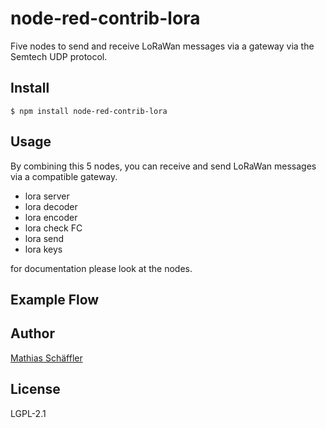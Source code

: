 # node-red-contrib-lora

Five nodes to send and receive LoRaWan messages via a gateway via the Semtech UDP protocol.

## Install

```
$ npm install node-red-contrib-lora
```

## Usage

By combining this 5 nodes, you can receive and send LoRaWan messages via a compatible gateway.

- lora server
- lora decoder
- lora encoder
- lora check FC
- lora send
- lora keys

for documentation please look at the nodes.

## Example Flow

## Author

[Mathias Schäffler](https://github.com/m-schaeffler)

## License

LGPL-2.1
